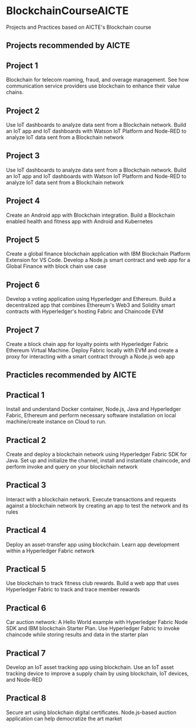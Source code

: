 # BlockchainCourseAICTE
Projects and Practices based on AICTE's Blockchain course


## Projects recommended by AICTE

## Project 1
Blockchain for telecom roaming, fraud, and overage management. See how communication service providers use blockchain to enhance their value chains.

## Project 2
Use IoT dashboards to analyze data sent from a Blockchain network. Build an IoT app and IoT dashboards with Watson IoT Platform and Node-RED to analyze IoT data sent from a Blockchain network

## Project 3
Use IoT dashboards to analyze data sent from a Blockchain network. Build an IoT app and IoT dashboards with Watson IoT Platform and Node-RED to analyze IoT data sent from a Blockchain network

## Project 4
Create an Android app with Blockchain integration. Build a Blockchain enabled health and fitness app with Android and Kubernetes

## Project 5
Create a global finance blockchain application with IBM Blockchain Platform Extension for VS Code. Develop a Node.js smart contract and web app for a Global Finance with block chain use case

## Project 6
Develop a voting application using Hyperledger and Ethereum. Build a decentralized app that combines Ethereum's Web3 and Solidity smart contracts with Hyperledger's hosting Fabric and Chaincode EVM

## Project 7
Create a block chain app for loyalty points with Hyperledger Fabric Ethereum Virtual Machine. Deploy Fabric locally with EVM and create a proxy for interacting with a smart contract through a Node.js web app


## Practicles recommended by AICTE

## Practical 1
Install and understand Docker container, Node.js, Java and Hyperledger Fabric, Ethereum and perform necessary software installation on local machine/create instance on Cloud to run.


## Practical 2
Create and deploy a blockchain network using Hyperledger Fabric SDK for Java. Set up and initialize the channel, install and instantiate chaincode, and perform invoke and query on your blockchain network

## Practical 3
Interact with a blockchain network. Execute transactions and requests against a blockchain network by creating an app to test the network and its rules

## Practical 4
Deploy an asset-transfer app using blockchain. Learn app development within a Hyperledger Fabric network

## Practical 5
Use blockchain to track fitness club rewards. Build a web app that uses Hyperledger Fabric to track and trace member rewards

## Practical 6
Car auction network: A Hello World example with Hyperledger Fabric Node SDK and IBM blockchain Starter Plan. Use Hyperledger Fabric to invoke chaincode while storing results and data in the starter plan

## Practical 7
Develop an IoT asset tracking app using blockchain. Use an IoT asset tracking device to improve a supply chain by using blockchain, IoT devices, and Node-RED

## Practical 8
Secure art using blockchain digital certificates. Node.js-based auction application can help democratize the art market




